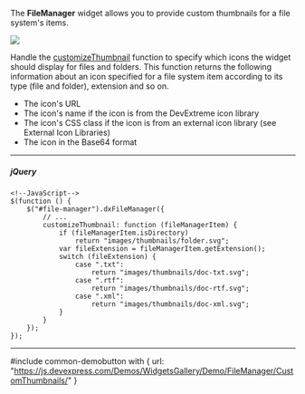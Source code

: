 The **FileManager** widget allows you to provide custom thumbnails for a file system's items. 

![](~/images/FileManager/custom-thumbnails.png)

Handle the [customizeThumbnail](/Documentation/ApiReference/UI_Widgets/dxFileManager/Configuration/#customizeThumbnail) function to specify which icons the widget should display for files and folders. This function returns the following information about an icon specified for a file system item according to its type (file and folder), extension and so on.

- The icon's URL
- The icon's name if the icon is from the DevExtreme icon library
- The icon's CSS class if the icon is from an external icon library (see External Icon Libraries)
- The icon in the Base64 format

---

##### jQuery

    <!--JavaScript-->
    $(function () {
        $("#file-manager").dxFileManager({
            // ...
            customizeThumbnail: function (fileManagerItem) {
                if (fileManagerItem.isDirectory)
                    return "images/thumbnails/folder.svg";
                var fileExtension = fileManagerItem.getExtension();
                switch (fileExtension) {
                    case ".txt":
                        return "images/thumbnails/doc-txt.svg";
                    case ".rtf":
                        return "images/thumbnails/doc-rtf.svg";
                    case ".xml":
                        return "images/thumbnails/doc-xml.svg";
                }
            }
        });
    });

---

#include common-demobutton with {
    url: "https://js.devexpress.com/Demos/WidgetsGallery/Demo/FileManager/CustomThumbnails/"
}